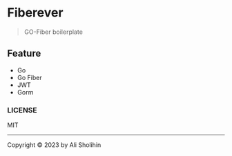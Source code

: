 # Fiberever

> GO-Fiber boilerplate

## Feature
- Go
- Go Fiber
- JWT
- Gorm

### LICENSE
MIT

---
Copyright © 2023 by Ali Sholihin
